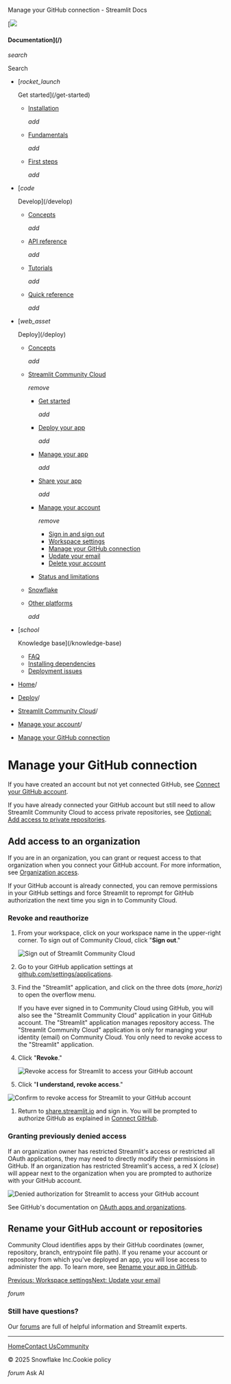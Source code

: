 ﻿Manage your GitHub connection - Streamlit Docs

[![](/logo.svg)

#### Documentation](/)

*search*

Search

* [*rocket\_launch*

  Get started](/get-started)
  + [Installation](/get-started/installation)

    *add*
  + [Fundamentals](/get-started/fundamentals)

    *add*
  + [First steps](/get-started/tutorials)

    *add*
* [*code*

  Develop](/develop)
  + [Concepts](/develop/concepts)

    *add*
  + [API reference](/develop/api-reference)

    *add*
  + [Tutorials](/develop/tutorials)

    *add*
  + [Quick reference](/develop/quick-reference)

    *add*
* [*web\_asset*

  Deploy](/deploy)
  + [Concepts](/deploy/concepts)

    *add*
  + [Streamlit Community Cloud](/deploy/streamlit-community-cloud)

    *remove*

    - [Get started](/deploy/streamlit-community-cloud/get-started)

      *add*
    - [Deploy your app](/deploy/streamlit-community-cloud/deploy-your-app)

      *add*
    - [Manage your app](/deploy/streamlit-community-cloud/manage-your-app)

      *add*
    - [Share your app](/deploy/streamlit-community-cloud/share-your-app)

      *add*
    - [Manage your account](/deploy/streamlit-community-cloud/manage-your-account)

      *remove*

      * [Sign in and sign out](/deploy/streamlit-community-cloud/manage-your-account/sign-in-sign-out)
      * [Workspace settings](/deploy/streamlit-community-cloud/manage-your-account/workspace-settings)
      * [Manage your GitHub connection](/deploy/streamlit-community-cloud/manage-your-account/manage-your-github-connection)
      * [Update your email](/deploy/streamlit-community-cloud/manage-your-account/update-your-email)
      * [Delete your account](/deploy/streamlit-community-cloud/manage-your-account/delete-your-account)
    - [Status and limitations](/deploy/streamlit-community-cloud/status)
  + [Snowflake](/deploy/snowflake)
  + [Other platforms](/deploy/tutorials)

    *add*
* [*school*

  Knowledge base](/knowledge-base)
  + [FAQ](/knowledge-base/using-streamlit)
  + [Installing dependencies](/knowledge-base/dependencies)
  + [Deployment issues](/knowledge-base/deploy)

* [Home](/)/
* [Deploy](/deploy)/
* [Streamlit Community Cloud](/deploy/streamlit-community-cloud)/
* [Manage your account](/deploy/streamlit-community-cloud/manage-your-account)/
* [Manage your GitHub connection](/deploy/streamlit-community-cloud/manage-your-account/manage-your-github-connection)

Manage your GitHub connection
=============================

If you have created an account but not yet connected GitHub, see [Connect your GitHub account](/deploy/streamlit-community-cloud/get-started/connect-your-github-account).

If you have already connected your GitHub account but still need to allow Streamlit Community Cloud to access private repositories, see [Optional: Add access to private repositories](/deploy/streamlit-community-cloud/get-started/connect-your-github-account#optional-add-access-to-private-repositories).

Add access to an organization
-----------------------------

If you are in an organization, you can grant or request access to that organization when you connect your GitHub account. For more information, see [Organization access](/deploy/streamlit-community-cloud/get-started/connect-your-github-account#organization-access).

If your GitHub account is already connected, you can remove permissions in your GitHub settings and force Streamlit to reprompt for GitHub authorization the next time you sign in to Community Cloud.

### Revoke and reauthorize

1. From your workspace, click on your workspace name in the upper-right corner. To sign out of Community Cloud, click "**Sign out**."

   ![Sign out of Streamlit Community Cloud](/images/streamlit-community-cloud/account-sign-out.png)
2. Go to your GitHub application settings at [github.com/settings/applications](https://github.com/settings/applications).
3. Find the "Streamlit" application, and click on the three dots (*more\_horiz*) to open the overflow menu.

   If you have ever signed in to Community Cloud using GitHub, you will also see the "Streamlit Community Cloud" application in your GitHub account. The "Streamlit" application manages repository access. The "Streamlit Community Cloud" application is only for managing your identity (email) on Community Cloud. You only need to revoke access to the "Streamlit" application.
4. Click "**Revoke**."

   ![Revoke access for Streamlit to access your GitHub account](/images/streamlit-community-cloud/GitHub-revoke.png)
5. Click "**I understand, revoke access**."

![Confirm to revoke access for Streamlit to your GitHub account](/images/streamlit-community-cloud/GitHub-revoke-confirm.png)

1. Return to [share.streamlit.io](https://share.streamlit.io) and sign in. You will be prompted to authorize GitHub as explained in [Connect GitHub](/deploy/streamlit-community-cloud/get-started/connect-your-github-account#organization-access).

### Granting previously denied access

If an organization owner has restricted Streamlit's access or restricted all OAuth applications, they may need to directly modify their permissions in GitHub. If an organization has restricted Streamlit's access, a red X (*close*) will appear next to the organization when you are prompted to authorize with your GitHub account.

![Denied authorization for Streamlit to access your GitHub account](/images/streamlit-community-cloud/GitHub-auth-denied-XL.png)

See GitHub's documentation on [OAuth apps and organizations](https://docs.github.com/en/apps/oauth-apps/using-oauth-apps/authorizing-oauth-apps#oauth-apps-and-organizations).

Rename your GitHub account or repositories
------------------------------------------

Community Cloud identifies apps by their GitHub coordinates (owner, repository, branch, entrypoint file path). If you rename your account or repository from which you've deployed an app, you will lose access to administer the app. To learn more, see [Rename your app in GitHub](/deploy/streamlit-community-cloud/manage-your-app/rename-your-app).

[Previous: Workspace settings](/deploy/streamlit-community-cloud/manage-your-account/workspace-settings)[Next: Update your email](/deploy/streamlit-community-cloud/manage-your-account/update-your-email)

*forum*

### Still have questions?

Our [forums](https://discuss.streamlit.io) are full of helpful information and Streamlit experts.

---

[Home](/)[Contact Us](mailto:hello@streamlit.io?subject=Contact%20from%20documentation%20)[Community](https://discuss.streamlit.io)

© 2025 Snowflake Inc.Cookie policy

*forum* Ask AI
